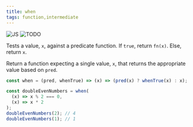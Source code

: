 ```yaml
---
title: when
tags: function,intermediate
---
```


![JS](https://img.shields.io/badge/supports-javascript-yellow.svg?style=flat-square)
![TODO](https://img.shields.io/badge///TODO-blue.svg?style=flat-square)

Tests a value, `x`, against a predicate function. If `true`, return `fn(x)`. Else, return `x`.

Return a function expecting a single value, `x`, that returns the appropriate value based on `pred`.

```js
const when = (pred, whenTrue) => (x) => (pred(x) ? whenTrue(x) : x);
```

```js
const doubleEvenNumbers = when(
  (x) => x % 2 === 0,
  (x) => x * 2
);
doubleEvenNumbers(2); // 4
doubleEvenNumbers(1); // 1
```
